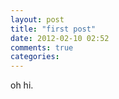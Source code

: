 ```yaml
---
layout: post
title: "first post"
date: 2012-02-10 02:52
comments: true
categories: 
---
```


oh hi.
